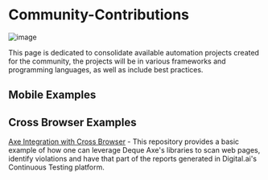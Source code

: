 # Community-Contributions

![image](https://github.com/ExperitestOfficial/Community-Contributions/assets/71343050/c8ef2a82-84ef-48ea-b4eb-da66c94efe41)

This page is dedicated to consolidate available automation projects created for the community, the projects will be in various frameworks and programming languages, as well as include best practices.

## Mobile Examples



## Cross Browser Examples

[Axe Integration with Cross Browser](https://github.com/ExperitestOfficial/CT-Axe-Integration-Cross-Browser) - This repository provides a basic example of how one can leverage Deque Axe's libraries to scan web pages, identify violations and have that part of the reports generated in Digital.ai's Continuous Testing platform.
